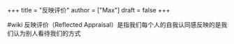+++
title = "反映评价"
author = ["Max"]
draft = false
+++

\#wiki
反映评价（Reflected Appraisal）是指我们每个人的自我认同感反映的是我们认为别人看待我们的方式
